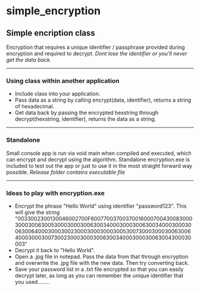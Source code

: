 # simple_encryption
## Simple encription class

Encryption that requires a unique identifier / passphrase provided during encryption and required to decrypt.
*Dont lose the identifier or you'll never get the data back.*

---
### Using class within another application
- Include class into your application.
- Pass data as a string by calling encrypt(data, identifier), returns a string of hexadecimal.
- Get data back by passing the encrypted hexstring through decrypt(hexstring, identifier), returns the data as a string.

---
### Standalone
Small console app is run via void main when compiled and executed, which can encrypt and decrypt using the algorithm.
Standalone encryption.exe is included to test out the app or just to use it in the most straight forward way possible.
*Release folder contains executable file*

---
### Ideas to play with encryption.exe
- Encrypt the phrase "Hello World" using identifier "password123". This will give the string "0033002300130046002700F60077003700370016000700430083000300030063005300030003006300340003000300630034000300030063006400030003002300030003000300530073000300030063006400030003007300230003000300630034000300030063004300030003"
- Decrypt it back to "Hello World".
- Open a .jpg file in notepad. Pass the data from that through encryption and overwrite the .jpg file with the new data. Then try converting back.
- Save your password list in a .txt file encrypted so that you can easily decrypt later, as long as you can remember the unique identifier that you used........
